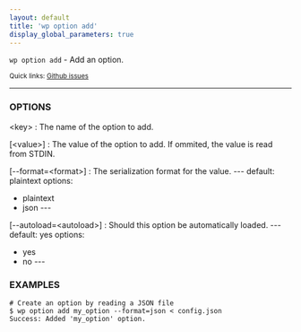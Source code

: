 ```yaml
---
layout: default
title: 'wp option add'
display_global_parameters: true
---
```


`wp option add` - Add an option.

<small>Quick links: <a href="https://github.com/wp-cli/wp-cli/issues?q=is%3Aopen+label%3Acommand%3Aoption-add+sort%3Aupdated-desc">Github issues</a></small>

<hr />

### OPTIONS

&lt;key&gt;
: The name of the option to add.

[&lt;value&gt;]
: The value of the option to add. If ommited, the value is read from STDIN.

[\--format=&lt;format&gt;]
: The serialization format for the value.
\---
default: plaintext
options:
  - plaintext
  - json
\---

[\--autoload=&lt;autoload&gt;]
: Should this option be automatically loaded.
\---
default: yes
options:
  - yes
  - no
\---

### EXAMPLES

    # Create an option by reading a JSON file
    $ wp option add my_option --format=json < config.json
    Success: Added 'my_option' option.



